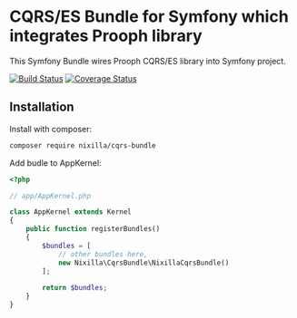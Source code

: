 # CQRS/ES Bundle for Symfony which integrates Prooph library

This Symfony Bundle wires Prooph CQRS/ES library into Symfony project.

[![Build Status](https://travis-ci.org/nixilla/cqrs-bundle.svg?branch=master)](https://travis-ci.org/nixilla/cqrs-bundle)
[![Coverage Status](https://coveralls.io/repos/github/nixilla/cqrs-bundle/badge.svg)](https://coveralls.io/github/nixilla/cqrs-bundle)

## Installation

Install with composer:

```bash
composer require nixilla/cqrs-bundle
```

Add budle to AppKernel:

```php
<?php

// app/AppKernel.php

class AppKernel extends Kernel
{
    public function registerBundles()
    {
        $bundles = [
            // other bundles here,
            new Nixilla\CqrsBundle\NixillaCqrsBundle()
        ];
        
        return $bundles;
    }
}
```
